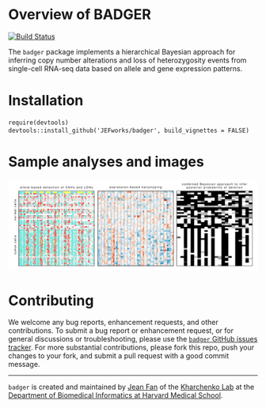 # Overview of BADGER

[![Build Status](https://travis-ci.org/JEFworks/badger.svg?branch=master)](https://travis-ci.org/JEFworks/badger)

The `badger` package implements a hierarchical Bayesian approach for inferring copy number alterations and loss of heterozygosity events from single-cell RNA-seq data based on allele and gene expression patterns.


# Installation

```
require(devtools)
devtools::install_github('JEFworks/badger', build_vignettes = FALSE)
```


# Sample analyses and images

<img src="sample_img.jpg">


# Contributing

We welcome any bug reports, enhancement requests, and other contributions. To submit a bug report or enhancement request, or for general discussions or troubleshooting, please use the [`badger` GitHub issues tracker](https://github.com/hms-dbmi/scde/issues). For more substantial contributions, please fork this repo, push your changes to your fork, and submit a pull request with a good commit message. 

---
    
`badger` is created and maintained by [Jean Fan](https://github.com/jefworks) of the [Kharchenko Lab](http://pklab.med.harvard.edu/) at the [Department of Biomedical Informatics at Harvard Medical School](https://github.com/hms-dbmi).

